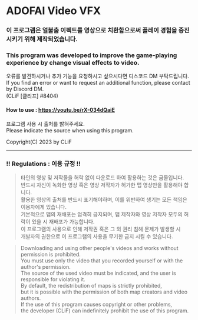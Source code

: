 # ADOFAI Video VFX

### 이 프로그램은 얼불춤 이펙트를 영상으로 치환함으로써 플레이 경험을 증진시키기 위해 제작되었습니다.   
### This program was developed to improve the game-playing experience by change visual effects to video.   

오류를 발견하시거나 추가 기능을 요청하시고 싶으시다면 디스코드 DM 부탁드립니다.    
If you find an error or want to request an additional function, please contact by Discord DM.   
(CLiF [클리프] #8404)   

#### How to use : https://youtu.be/rX-034dQaiE   
   
프로그램 사용 시 출처를 밝혀주세요.   
Please indicate the source when using this program.   
   
Copyright(C) 2023 by CLiF   
      
- - -
        
### !! Regulations : 이용 규정 !!     
> 타인의 영상 및 저작물을 허락 없이 다운로드 하여 활용하는 것은 금물입니다.     
> 반드시 자신이 녹화한 영상 혹은 영상 저작자가 허가한 맵 영상만을 활용해야 합니다.     
> 활용한 영상의 출처를 반드시 표기해야하며, 이를 위반하여 생기는 모든 책임은 이용자에게 있습니다.      
> 기본적으로 맵의 재배포는 엄격히 금지되며, 맵 제작자와 영상 저작자 모두의 허락이 있을 시 재배포가 가능합니다.          
> 이 프로그램의 사용으로 인해 저작권 혹은 그 외 권리 침해 문제가 발생할 시     
> 개발자의 권한으로 이 프로그램의 사용을 무기한 금지 시킬 수 있습니다.     
      
> Downloading and using other people's videos and works without permission is prohibited.     
> You must use only the video that you recorded yourself or with the author's permission.      
> The source of the used video must be indicated, and the user is responsible for violating it.     
> By default, the redistribution of maps is strictly prohibited,            
> but it is possible with the permission of both map creators and video authors.            
> If the use of this program causes copyright or other problems,      
> the developer (CLiF) can indefinitely prohibit the use of this program.      
  
